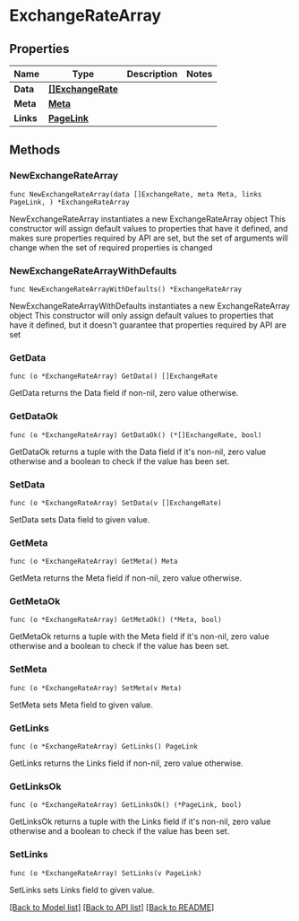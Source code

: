 # ExchangeRateArray

## Properties

Name | Type | Description | Notes
------------ | ------------- | ------------- | -------------
**Data** | [**[]ExchangeRate**](ExchangeRate.md) |  | 
**Meta** | [**Meta**](Meta.md) |  | 
**Links** | [**PageLink**](PageLink.md) |  | 

## Methods

### NewExchangeRateArray

`func NewExchangeRateArray(data []ExchangeRate, meta Meta, links PageLink, ) *ExchangeRateArray`

NewExchangeRateArray instantiates a new ExchangeRateArray object
This constructor will assign default values to properties that have it defined,
and makes sure properties required by API are set, but the set of arguments
will change when the set of required properties is changed

### NewExchangeRateArrayWithDefaults

`func NewExchangeRateArrayWithDefaults() *ExchangeRateArray`

NewExchangeRateArrayWithDefaults instantiates a new ExchangeRateArray object
This constructor will only assign default values to properties that have it defined,
but it doesn't guarantee that properties required by API are set

### GetData

`func (o *ExchangeRateArray) GetData() []ExchangeRate`

GetData returns the Data field if non-nil, zero value otherwise.

### GetDataOk

`func (o *ExchangeRateArray) GetDataOk() (*[]ExchangeRate, bool)`

GetDataOk returns a tuple with the Data field if it's non-nil, zero value otherwise
and a boolean to check if the value has been set.

### SetData

`func (o *ExchangeRateArray) SetData(v []ExchangeRate)`

SetData sets Data field to given value.


### GetMeta

`func (o *ExchangeRateArray) GetMeta() Meta`

GetMeta returns the Meta field if non-nil, zero value otherwise.

### GetMetaOk

`func (o *ExchangeRateArray) GetMetaOk() (*Meta, bool)`

GetMetaOk returns a tuple with the Meta field if it's non-nil, zero value otherwise
and a boolean to check if the value has been set.

### SetMeta

`func (o *ExchangeRateArray) SetMeta(v Meta)`

SetMeta sets Meta field to given value.


### GetLinks

`func (o *ExchangeRateArray) GetLinks() PageLink`

GetLinks returns the Links field if non-nil, zero value otherwise.

### GetLinksOk

`func (o *ExchangeRateArray) GetLinksOk() (*PageLink, bool)`

GetLinksOk returns a tuple with the Links field if it's non-nil, zero value otherwise
and a boolean to check if the value has been set.

### SetLinks

`func (o *ExchangeRateArray) SetLinks(v PageLink)`

SetLinks sets Links field to given value.



[[Back to Model list]](../README.md#documentation-for-models) [[Back to API list]](../README.md#documentation-for-api-endpoints) [[Back to README]](../README.md)


